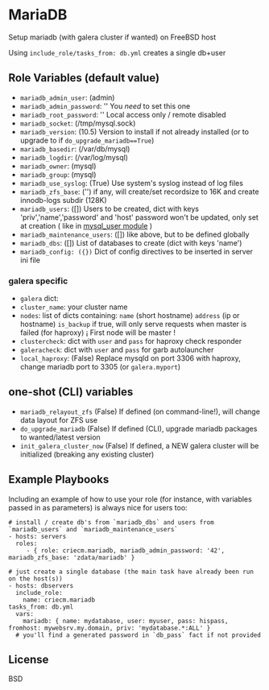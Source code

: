 # MariaDB

Setup mariadb (with galera cluster if wanted) on FreeBSD host

Using `include_role/tasks_from: db.yml` creates a single db+user

## Role Variables (default value)
* `mariadb_admin_user`: (admin)
* `mariadb_admin_password`: ''
  You *need* to set this one
* `mariadb_root_password`: ''
  Local access only / remote disabled
* `mariadb_socket`: (/tmp/mysql.sock)
* `mariadb_version`: (10.5)
  Version to install if not already installed (or to upgrade to if `do_upgrade_mariadb==True`)
* `mariadb_basedir`: (/var/db/mysql)
* `mariadb_logdir`: (/var/log/mysql)
* `mariadb_owner`: (mysql)
* `mariadb_group`: (mysql)
* `mariadb_use_syslog`: (True)
  Use system's syslog instead of log files
* `mariadb_zfs_base`: ('')
  if any, will create/set recordsize to 16K and create innodb-logs subdir (128K)
* `mariadb_users`: ([])
  Users to be created, dict with keys 'priv','name','password' and 'host'
  password won't be updated, only set at creation
  ( like in [mysql_user module](http://docs.ansible.com/ansible/latest/mysql_user_module.html "mysql_user module") )
* `mariadb_maintenance_users`: ([])
  like above, but to be defined globally
* `mariadb_dbs`: ([])
  List of databases to create (dict with keys 'name')
* `mariadb_config: ({})`
  Dict of config directives to be inserted in server ini file

### galera specific
* `galera` dict:
*   `cluster_name`: your cluster name
*   `nodes`: list of dicts containing:
      `name` (short hostname)
      `address` (ip or hostname)
      `is_backup` if true, will only serve requests when master is failed (for haproxy)
    ¡ First node will be master !
*   `clustercheck`: dict with `user` and `pass` for haproxy check responder
*   `galeracheck`: dict with `user` and `pass` for garb autolauncher
*   `local_haproxy`: (False)
    Replace mysqld on port 3306 with haproxy, change mariadb port to 3305 (or `galera.myport`)

## one-shot (CLI) variables
* `mariadb_relayout_zfs` (False)
  If defined (on command-line!), will change data layout for ZFS use
* `do_upgrade_mariadb` (False)
  If defined (CLI), upgrade mariadb packages to wanted/latest version
* `init_galera_cluster_now` (False)
  If defined, a NEW galera cluster will be initialized (breaking any existing cluster)

## Example Playbooks

Including an example of how to use your role (for instance, with variables passed in as parameters) is always nice for users too:

    # install / create db's from `mariadb_dbs` and users from `mariadb_users` and `mariadb_maintenance_users`
    - hosts: servers
      roles:
         - { role: criecm.mariadb, mariadb_admin_password: '42', mariadb_zfs_base: 'zdata/mariadb' }

    # just create a single database (the main task have already been run on the host(s))
    - hosts: dbservers
      include_role:
        name: criecm.mariadb
	tasks_from: db.yml
      vars:
        mariadb: { name: mydatabase, user: myuser, pass: hispass, fromhost: mywebsrv.my.domain, priv: 'mydatabase.*:ALL' }
      # you'll find a generated password in `db_pass` fact if not provided
## License

BSD
